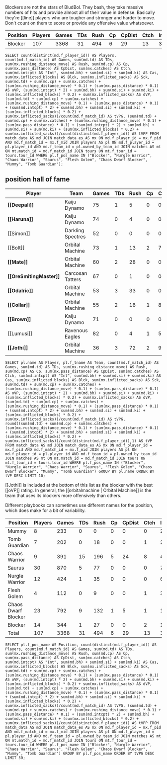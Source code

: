 Blockers are not the stars of BludBol. They bash, they take massive numbers of hits and provide almost all of their value in defense. Basically they're [[line]] players who are tougher and stronger and harder to move. Don't count on them to score or provide any offensive value whatsoever.

| Position  | Players | Games | TDs  | Rush | Cp   | CpDist | Ctch | Int  | Cas  | Blck  | Sck  | oVP    | dVP    | tVPG    | tVPP |
|-----------|---------|-------|------|------|------|--------|------|------|------|-------|------|--------|--------|---------|-----|
| Blocker   |     107 |  3368 |   31 |  494 |    6 |     29 |   13 |   38 |  640 | 17630 |  202 | 102.3 | 4444.0 | 1.34985 | 42.48879 |

```
SELECT count(distinct(md.f_player_id)) AS Players, count(md.f_match_id) AS Games, sum(md.td) AS TDs, sum(mx.rushing_distance_move) AS Rush, sum(md.cp) AS Cp, sum(mx.pass_distance) AS CpDist, sum(mx.catches) AS Ctch, sum(md.intcpt) AS "Int", sum(md.bh) + sum(md.si) + sum(md.ki) AS Cas, sum(mx.inflicted_blocks) AS Blck, sum(mx.inflicted_sacks) AS Sck, sum(md.td) + sum(md.cp) + sum(mx.catches) + (sum(mx.rushing_distance_move) * 0.1) + (sum(mx.pass_distance) * 0.1) AS oVP, (sum(md.intcpt) * 2) + sum(md.bh) + sum(md.si) + sum(md.ki) + (sum(mx.inflicted_blocks) * 0.2) + sum(mx.inflicted_sacks) AS dVP, (sum(md.td) + sum(md.cp) + sum(mx.catches) + (sum(mx.rushing_distance_move) * 0.1) + (sum(mx.pass_distance) * 0.1) + (sum(md.intcpt) * 2) + sum(md.bh) + sum(md.si) + sum(md.ki) + (sum(mx.inflicted_blocks) * 0.2) + sum(mx.inflicted_sacks))/count(md.f_match_id) AS tVPG, (sum(md.td) + sum(md.cp) + sum(mx.catches) + (sum(mx.rushing_distance_move) * 0.1) + (sum(mx.pass_distance) * 0.1) + (sum(md.intcpt) * 2) + sum(md.bh) + sum(md.si) + sum(md.ki) + (sum(mx.inflicted_blocks) * 0.2) + sum(mx.inflicted_sacks))/count(distinct(md.f_player_id)) AS tVPP FROM match_data AS md JOIN match_data_es AS mx ON md.f_player_id = mx.f_pid AND md.f_match_id = mx.f_mid JOIN players AS pl ON md.f_player_id = pl.player_id AND md.f_team_id = pl.owned_by_team_id JOIN matches AS mt ON mt.match_id = md.f_match_id JOIN tours ON mt.f_tour_id = tours.tour_id WHERE pl.f_pos_name IN ("Blocker", "Nurgle Warrior", "Chaos Warrior", "Saurus", "Flesh Golem", "Chaos Dwarf Blocker", "Mummy", "Tomb Guardian");
```
## position hall of fame

| Player     | Team             | Games | TDs  | Rush | Cp   | CpDist | Ctch | Int  | Cas  | Blck | Sck  | oVP   | dVP  | tVPG    | tVP   |
|------------|------------------|-------|------|------|------|--------|------|------|------|------|------|-------|------|---------|-------|
| **[[Deepali]]**  | Kaiju Dynamo      |    75 |    1 |    5 |    0 |      0 |    0 |    1 |   21 |  686 |   19 |  1.5 | 179.2 | 2.40933 | 180.7 |
| **[[Haruna]]**           | Kaiju Dynamo      |    74 |    0 |    4 |    0 |      0 |    0 |    1 |   11 |  421 |   16 |  0.4 | 113.2 | 1.53514 | 113.6 |
| [[Simon]]           | Darkling Spectres |    52 |    0 |    0 |    0 |      0 |    0 |    0 |   35 |  350 |    4 |  0.0 | 109.0 | 2.09615 | 109.0 |
| [[Bolt]]            | Orbital Machine   |    73 |    1 |   13 |    2 |      7 |    2 |    0 |   15 |  409 |    0 |  7.0 |  96.8 | 1.42192 | 103.8 |
| **[[Mate]]**             | Orbital Machine   |    60 |    2 |   28 |    0 |      0 |    1 |    1 |   10 |  387 |    3 |  5.8 |  92.4 | 1.63667 |  98.2 |
| **[[OreSmitingMaster]]** | Carcosan Tatters  |    67 |    0 |    1 |    0 |      0 |    0 |    1 |   13 |  397 |    2 |  0.1 |  96.4 | 1.44030 |  96.5 |
| **[[Odalric]]**          | Orbital Machine   |    53 |    3 |   33 |    0 |      0 |    1 |    1 |   20 |  316 |    3 |  7.3 |  88.2 | 1.80189 |  95.5 |
| **[[Collar]]**           | Orbital Machine   |    55 |    2 |   16 |    1 |      8 |    2 |    0 |   13 |  353 |    1 |  7.4 |  84.6 | 1.67273 |  92.0 |
| **[[Brown]]**           | Kaiju Dynamo      |    71 |    0 |    0 |    0 |      0 |    0 |    0 |    9 |  390 |    4 |  0.0 |  91.0 | 1.28169 |  91.0 |
| [[Lumusi]]          | Ravenous Eagles   |    82 |    0 |    4 |    1 |      5 |    0 |    1 |   10 |  359 |    3 |  1.9 |  86.8 | 1.08171 |  88.7 |
| **[[Jothi]]**      | Orbital Machine |    36 |    3 |   72 |    2 |      9 |    1 |    2 |    8 |  223 |    1 | 14.1 | 57.6 | 1.99167 |  71.7 |

```
SELECT pl.name AS Player, pl.f_tname AS Team, count(md.f_match_id) AS Games, sum(md.td) AS TDs, sum(mx.rushing_distance_move) AS Rush, sum(md.cp) AS Cp, sum(mx.pass_distance) AS CpDist, sum(mx.catches) AS Ctch, sum(md.intcpt) AS "Int", sum(md.bh) + sum(md.si) + sum(md.ki) AS Cas, sum(mx.inflicted_blocks) AS Blck, sum(mx.inflicted_sacks) AS Sck, sum(md.td) + sum(md.cp) + sum(mx.catches) + (sum(mx.rushing_distance_move) * 0.1) + (sum(mx.pass_distance) * 0.1) AS oVP, (sum(md.intcpt) * 2) + sum(md.bh) + sum(md.si) + sum(md.ki) + (sum(mx.inflicted_blocks) * 0.2) + sum(mx.inflicted_sacks) AS dVP, (sum(md.td) + sum(md.cp) + sum(mx.catches) + (sum(mx.rushing_distance_move) * 0.1) + (sum(mx.pass_distance) * 0.1) + (sum(md.intcpt) * 2) + sum(md.bh) + sum(md.si) + sum(md.ki) + (sum(mx.inflicted_blocks) * 0.2) + sum(mx.inflicted_sacks))/count(md.f_match_id) AS tVPG, round((sum(md.td) + sum(md.cp) + sum(mx.catches) + (sum(mx.rushing_distance_move) * 0.1) + (sum(mx.pass_distance) * 0.1) + (sum(md.intcpt) * 2) + sum(md.bh) + sum(md.si) + sum(md.ki) + (sum(mx.inflicted_blocks) * 0.2) + sum(mx.inflicted_sacks))/count(distinct(md.f_player_id)),1) AS tVP FROM match_data AS md JOIN match_data_es AS mx ON md.f_player_id = mx.f_pid AND md.f_match_id = mx.f_mid JOIN players AS pl ON md.f_player_id = pl.player_id AND md.f_team_id = pl.owned_by_team_id JOIN matches AS mt ON mt.match_id = md.f_match_id JOIN tours ON mt.f_tour_id = tours.tour_id WHERE pl.f_pos_name IN ("Blocker", "Nurgle Warrior", "Chaos Warrior", "Saurus", "Flesh Golem", "Chaos Dwarf Blocker", "Mummy", "Tomb Guardian") GROUP BY pl.name ORDER BY tVP DESC LIMIT 10;
```

[[Jothi]] is included at the bottom of this list as the blocker with the best [[oVP]] rating. In general, the [[orbitalmachine | Orbital Machine]] is the team that uses its blockers more offensively than  others.

Different playbooks can sometimes use different names for the position, which does make for a bit of variability.

| Position  | Players | Games | TDs  | Rush | Cp   | CpDist | Ctch | Int  | Cas  | Blck  | Sck  | oVP    | dVP    | tVPG    | tVPP |
|-----------|---------|-------|------|------|------|--------|------|------|------|-------|------|--------|--------|---------|------|
| Mummy               |       8 |   233 |    0 |    0 |    0 |      0 |    0 |    2 |  116 | 1491 |    6 |  0.0 |  424.2 | 1.82060 | 53.02500 |
| Tomb Guardian       |       7 |   202 |    0 |   18 |    0 |      0 |    1 |    2 |   49 | 1404 |    9 |  2.8 |  342.8 | 1.71089 | 49.37143 |
| Chaos Warrior       |       9 |   391 |   15 |  196 |    5 |     24 |    8 |    4 |   92 | 2346 |   11 | 50.0 |  580.2 | 1.61176 | 70.02222 |
| Saurus              |      30 |   870 |    5 |   77 |    0 |      0 |    0 |    7 |  151 | 4937 |  127 | 12.7 | 1279.4 | 1.48517 | 43.07000 |
| Nurgle Warrior      |      12 |   424 |    1 |   35 |    0 |      0 |    0 |    6 |   84 | 2525 |   12 |  4.5 |  613.0 | 1.45637 | 51.45833 |
| Flesh Golem         |       4 |   112 |    0 |    9 |    0 |      0 |    1 |    3 |   13 |  544 |    3 |  1.9 |  130.8 | 1.18482 | 33.17500 |
| Chaos Dwarf Blocker |      23 |   792 |    9 |  132 |    1 |      5 |    1 |   13 |   89 | 3055 |   27 | 24.7 |  753.0 | 0.98194 | 33.81304 |
| Blocker             |      14 |   344 |    1 |   27 |    0 |      0 |    2 |    1 |   46 | 1328 |    7 |  5.7 |  320.6 | 0.94855 | 23.30714 |
| Total   |     107 |  3368 |   31 |  494 |    6 |     29 |   13 |   38 |  640 | 17630 |  202 | 102.3 | 4444.0 | 1.34985 | 42.48879 |


```
SELECT pl.f_pos_name AS Position, count(distinct(md.f_player_id)) AS Players, count(md.f_match_id) AS Games, sum(md.td) AS TDs, sum(mx.rushing_distance_move) AS Rush, sum(md.cp) AS Cp, sum(mx.pass_distance) AS CpDist, sum(mx.catches) AS Ctch, sum(md.intcpt) AS "Int", sum(md.bh) + sum(md.si) + sum(md.ki) AS Cas, sum(mx.inflicted_blocks) AS Blck, sum(mx.inflicted_sacks) AS Sck, sum(md.td) + sum(md.cp) + sum(mx.catches) + (sum(mx.rushing_distance_move) * 0.1) + (sum(mx.pass_distance) * 0.1) AS oVP, (sum(md.intcpt) * 2) + sum(md.bh) + sum(md.si) + sum(md.ki) + (sum(mx.inflicted_blocks) * 0.2) + sum(mx.inflicted_sacks) AS dVP, (sum(md.td) + sum(md.cp) + sum(mx.catches) + (sum(mx.rushing_distance_move) * 0.1) + (sum(mx.pass_distance) * 0.1) + (sum(md.intcpt) * 2) + sum(md.bh) + sum(md.si) + sum(md.ki) + (sum(mx.inflicted_blocks) * 0.2) + sum(mx.inflicted_sacks))/count(md.f_match_id) AS tVPG, (sum(md.td) + sum(md.cp) + sum(mx.catches) + (sum(mx.rushing_distance_move) * 0.1) + (sum(mx.pass_distance) * 0.1) + (sum(md.intcpt) * 2) + sum(md.bh) + sum(md.si) + sum(md.ki) + (sum(mx.inflicted_blocks) * 0.2) + sum(mx.inflicted_sacks))/count(distinct(md.f_player_id)) AS tVPP FROM match_data AS md JOIN match_data_es AS mx ON md.f_player_id = mx.f_pid AND md.f_match_id = mx.f_mid JOIN players AS pl ON md.f_player_id = pl.player_id AND md.f_team_id = pl.owned_by_team_id JOIN matches AS mt ON mt.match_id = md.f_match_id JOIN tours ON mt.f_tour_id = tours.tour_id WHERE pl.f_pos_name IN ("Blocker", "Nurgle Warrior", "Chaos Warrior", "Saurus", "Flesh Golem", "Chaos Dwarf Blocker", "Mummy", "Tomb Guardian") GROUP BY pl.f_pos_name ORDER BY tVPG DESC LIMIT 50;
```

